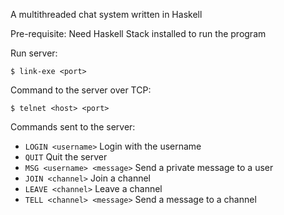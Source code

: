 A multithreaded chat system written in Haskell 

Pre-requisite: Need Haskell Stack installed to run the program

Run server:

```
$ link-exe <port>
```

Command to the server over TCP:

```
$ telnet <host> <port>
```


Commands sent to the server:

- `LOGIN <username>` Login with the username
- `QUIT` Quit the server
- `MSG <username> <message>` Send a private message to a user
- `JOIN <channel>` Join a channel
- `LEAVE <channel>` Leave a channel
- `TELL <channel> <message>` Send a message to a channel


